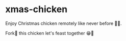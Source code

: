 # xmas-chicken
Enjoy Christmas chicken remotely like never before 🐓🐔.


Fork🍴 this chicken let's feast together 😁🥂
